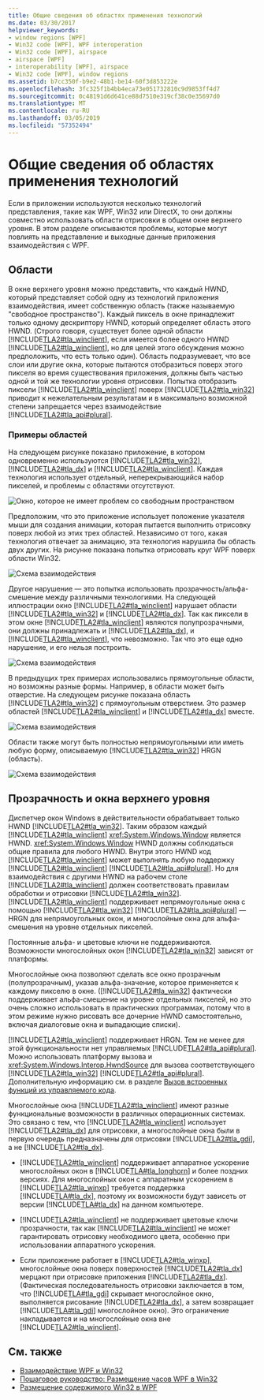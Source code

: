 ```yaml
---
title: Общие сведения об областях применения технологий
ms.date: 03/30/2017
helpviewer_keywords:
- window regions [WPF]
- Win32 code [WPF], WPF interoperation
- Win32 code [WPF], airspace
- airspace [WPF]
- interoperability [WPF], airspace
- Win32 code [WPF], window regions
ms.assetid: b7cc350f-b9e2-48b1-be14-60f3d853222e
ms.openlocfilehash: 3fc325f1b4bb4eca73e051732810c9d9853ff4d7
ms.sourcegitcommit: 0c48191d6d641ce88d7510e319cf38c0e35697d0
ms.translationtype: MT
ms.contentlocale: ru-RU
ms.lasthandoff: 03/05/2019
ms.locfileid: "57352494"
---
```

# <a name="technology-regions-overview"></a>Общие сведения об областях применения технологий
Если в приложении используются несколько технологий представления, такие как WPF, Win32 или DirectX, то они должны совместно использовать области отрисовки в общем окне верхнего уровня. В этом разделе описываются проблемы, которые могут повлиять на представление и выходные данные приложения взаимодействия с WPF.  
  
## <a name="regions"></a>Области  
 В окне верхнего уровня можно представить, что каждый HWND, который представляет собой одну из технологий приложения взаимодействия, имеет собственную область (также называемую "свободное пространство"). Каждый пиксель в окне принадлежит только одному дескриптору HWND, который определяет область этого HWND. (Строго говоря, существует более одной области [!INCLUDE[TLA2#tla_winclient](../../../../includes/tla2sharptla-winclient-md.md)], если имеется более одного HWND [!INCLUDE[TLA2#tla_winclient](../../../../includes/tla2sharptla-winclient-md.md)], но для целей этого обсуждения можно предположить, что есть только один). Область подразумевает, что все слои или другие окна, которые пытаются отобразиться поверх этого пикселя во время существования приложения, должны быть частью одной и той же технологии уровня отрисовки. Попытка отобразить пиксели [!INCLUDE[TLA2#tla_winclient](../../../../includes/tla2sharptla-winclient-md.md)] поверх [!INCLUDE[TLA2#tla_win32](../../../../includes/tla2sharptla-win32-md.md)] приводит к нежелательным результатам и в максимально возможной степени запрещается через взаимодействие [!INCLUDE[TLA2#tla_api#plural](../../../../includes/tla2sharptla-apisharpplural-md.md)].  
  
### <a name="region-examples"></a>Примеры областей  
 На следующем рисунке показано приложение, в котором одновременно используются [!INCLUDE[TLA2#tla_win32](../../../../includes/tla2sharptla-win32-md.md)], [!INCLUDE[TLA2#tla_dx](../../../../includes/tla2sharptla-dx-md.md)] и [!INCLUDE[TLA2#tla_winclient](../../../../includes/tla2sharptla-winclient-md.md)]. Каждая технология использует отдельный, неперекрывающийся набор пикселей, и проблемы с областями отсутствуют.  
  
 ![Окно, которое не имеет проблем со свободным пространством](./media/migrationinteroparchitectarticle01.png "MigrationInteropArchitectArticle01")  
  
 Предположим, что это приложение использует положение указателя мыши для создания анимации, которая пытается выполнить отрисовку поверх любой из этих трех областей. Независимо от того, какая технология отвечает за анимацию, эта технология нарушила бы область двух других. На рисунке показана попытка отрисовать круг WPF поверх области Win32.  
  
 ![Схема взаимодействия](./media/migrationinteroparchitectarticle02.png "MigrationInteropArchitectArticle02")  
  
 Другое нарушение — это попытка использовать прозрачность/альфа-смешение между различными технологиями.  На следующей иллюстрации окно [!INCLUDE[TLA2#tla_winclient](../../../../includes/tla2sharptla-winclient-md.md)] нарушает области [!INCLUDE[TLA2#tla_win32](../../../../includes/tla2sharptla-win32-md.md)] и [!INCLUDE[TLA2#tla_dx](../../../../includes/tla2sharptla-dx-md.md)]. Так как пиксели в этом окне [!INCLUDE[TLA2#tla_winclient](../../../../includes/tla2sharptla-winclient-md.md)] являются полупрозрачными, они должны принадлежать и [!INCLUDE[TLA2#tla_dx](../../../../includes/tla2sharptla-dx-md.md)], и [!INCLUDE[TLA2#tla_winclient](../../../../includes/tla2sharptla-winclient-md.md)], что невозможно.  Так что это еще одно нарушение, и его нельзя построить.  
  
 ![Схема взаимодействия](./media/migrationinteroparchitectarticle03.png "MigrationInteropArchitectArticle03")  
  
 В предыдущих трех примерах использовались прямоугольные области, но возможны разные формы.  Например, в области может быть отверстие. На следующем рисунке показана область [!INCLUDE[TLA2#tla_win32](../../../../includes/tla2sharptla-win32-md.md)] с прямоугольным отверстием. Это размер областей [!INCLUDE[TLA2#tla_winclient](../../../../includes/tla2sharptla-winclient-md.md)] и [!INCLUDE[TLA2#tla_dx](../../../../includes/tla2sharptla-dx-md.md)] вместе.  
  
 ![Схема взаимодействия](./media/migrationinteroparchitectarticle04.png "MigrationInteropArchitectArticle04")  
  
 Области также могут быть полностью непрямоугольными или иметь любую форму, описываемую [!INCLUDE[TLA2#tla_win32](../../../../includes/tla2sharptla-win32-md.md)] HRGN (область).  
  
 ![Схема взаимодействия](./media/migrationinteroparchitectarticle05.png "MigrationInteropArchitectArticle05")  
  
## <a name="transparency-and-top-level-windows"></a>Прозрачность и окна верхнего уровня  
 Диспетчер окон Windows в действительности обрабатывает только HWND [!INCLUDE[TLA2#tla_win32](../../../../includes/tla2sharptla-win32-md.md)]. Таким образом каждый [!INCLUDE[TLA2#tla_winclient](../../../../includes/tla2sharptla-winclient-md.md)] <xref:System.Windows.Window> является HWND. <xref:System.Windows.Window> HWND должны соблюдаться общие правила для любого HWND. Внутри этого HWND код [!INCLUDE[TLA2#tla_winclient](../../../../includes/tla2sharptla-winclient-md.md)] может выполнять любую поддержку [!INCLUDE[TLA2#tla_winclient](../../../../includes/tla2sharptla-winclient-md.md)] [!INCLUDE[TLA2#tla_api#plural](../../../../includes/tla2sharptla-apisharpplural-md.md)]. Но для взаимодействия с другими HWND на рабочем столе [!INCLUDE[TLA2#tla_winclient](../../../../includes/tla2sharptla-winclient-md.md)] должен соответствовать правилам обработки и отрисовки [!INCLUDE[TLA2#tla_win32](../../../../includes/tla2sharptla-win32-md.md)].  [!INCLUDE[TLA2#tla_winclient](../../../../includes/tla2sharptla-winclient-md.md)] поддерживает непрямоугольные окна с помощью [!INCLUDE[TLA2#tla_win32](../../../../includes/tla2sharptla-win32-md.md)] [!INCLUDE[TLA2#tla_api#plural](../../../../includes/tla2sharptla-apisharpplural-md.md)] — HRGN для непрямоугольных окон, и многослойные окна для альфа-смешения на уровне отдельных пикселей.  
  
 Постоянные альфа- и цветовые ключи не поддерживаются.  Возможности многослойных окон [!INCLUDE[TLA2#tla_win32](../../../../includes/tla2sharptla-win32-md.md)] зависят от платформы.  
  
 Многослойные окна позволяют сделать все окно прозрачным (полупрозрачным), указав альфа-значение, которое применяется к каждому пикселю в окне.  ([!INCLUDE[TLA2#tla_win32](../../../../includes/tla2sharptla-win32-md.md)] фактически поддерживает альфа-смешение на уровне отдельных пикселей, но это очень сложно использовать в практических программах, потому что в этом режиме нужно рисовать все дочерние HWND самостоятельно, включая диалоговые окна и выпадающие списки).  
  
 [!INCLUDE[TLA2#tla_winclient](../../../../includes/tla2sharptla-winclient-md.md)] поддерживает HRGN. Тем не менее для этой функциональности нет управляемых [!INCLUDE[TLA2#tla_api#plural](../../../../includes/tla2sharptla-apisharpplural-md.md)]. Можно использовать платформу вызова и <xref:System.Windows.Interop.HwndSource> для вызова соответствующего [!INCLUDE[TLA2#tla_win32](../../../../includes/tla2sharptla-win32-md.md)] [!INCLUDE[TLA2#tla_api#plural](../../../../includes/tla2sharptla-apisharpplural-md.md)]. Дополнительную информацию см. в разделе [Вызов встроенных функций из управляемого кода](/cpp/dotnet/calling-native-functions-from-managed-code).  
  
 Многослойные окна [!INCLUDE[TLA2#tla_winclient](../../../../includes/tla2sharptla-winclient-md.md)] имеют разные функциональные возможности в различных операционных системах. Это связано с тем, что [!INCLUDE[TLA2#tla_winclient](../../../../includes/tla2sharptla-winclient-md.md)] использует [!INCLUDE[TLA2#tla_dx](../../../../includes/tla2sharptla-dx-md.md)] для отрисовки, а многослойные окна были в первую очередь предназначены для отрисовки [!INCLUDE[TLA2#tla_gdi](../../../../includes/tla2sharptla-gdi-md.md)], а не [!INCLUDE[TLA2#tla_dx](../../../../includes/tla2sharptla-dx-md.md)].  
  
-   [!INCLUDE[TLA2#tla_winclient](../../../../includes/tla2sharptla-winclient-md.md)] поддерживает аппаратное ускорение многослойных окон в [!INCLUDE[TLA#tla_longhorn](../../../../includes/tlasharptla-longhorn-md.md)] и более поздних версиях. Для многослойных окон с аппаратным ускорением в [!INCLUDE[TLA2#tla_winxp](../../../../includes/tla2sharptla-winxp-md.md)] требуется поддержка [!INCLUDE[TLA#tla_dx](../../../../includes/tlasharptla-dx-md.md)], поэтому их возможности будут зависеть от версии [!INCLUDE[TLA#tla_dx](../../../../includes/tlasharptla-dx-md.md)] на данном компьютере.  
  
-   [!INCLUDE[TLA2#tla_winclient](../../../../includes/tla2sharptla-winclient-md.md)] не поддерживает цветовые ключи прозрачности, так как [!INCLUDE[TLA2#tla_winclient](../../../../includes/tla2sharptla-winclient-md.md)] не может гарантировать отрисовку необходимого цвета, особенно при использовании аппаратного ускорения.  
  
-   Если приложение работает в [!INCLUDE[TLA2#tla_winxp](../../../../includes/tla2sharptla-winxp-md.md)], многослойные окна поверх поверхностей [!INCLUDE[TLA2#tla_dx](../../../../includes/tla2sharptla-dx-md.md)] мерцают при отрисовке приложения [!INCLUDE[TLA2#tla_dx](../../../../includes/tla2sharptla-dx-md.md)].  (Фактическая последовательность отрисовки заключается в том, что [!INCLUDE[TLA#tla_gdi](../../../../includes/tlasharptla-gdi-md.md)] скрывает многослойное окно, выполняется рисование [!INCLUDE[TLA2#tla_dx](../../../../includes/tla2sharptla-dx-md.md)], а затем возвращает [!INCLUDE[TLA#tla_gdi](../../../../includes/tlasharptla-gdi-md.md)] многослойное окно).  Это ограничение накладывается и на многослойные окна вне [!INCLUDE[TLA2#tla_winclient](../../../../includes/tla2sharptla-winclient-md.md)].  
  
## <a name="see-also"></a>См. также
- [Взаимодействие WPF и Win32](wpf-and-win32-interoperation.md)
- [Пошаговое руководство: Размещение часов WPF в Win32](walkthrough-hosting-a-wpf-clock-in-win32.md)
- [Размещение содержимого Win32 в WPF](hosting-win32-content-in-wpf.md)
